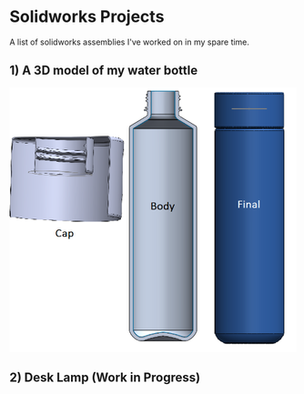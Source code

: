 # Solidworks Projects
A list of solidworks assemblies I've worked on in my spare time. 


## 1) A 3D model of my water bottle


![](images/Waterbottle.PNG)


## 2) Desk Lamp (Work in Progress)


